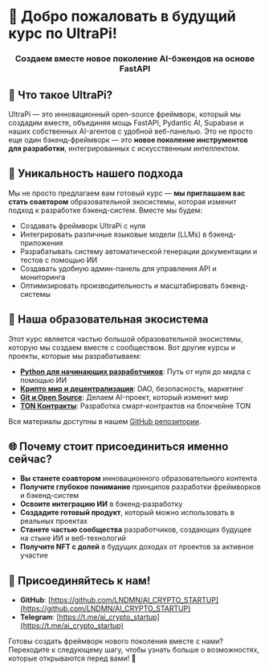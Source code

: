 # 🚀 Добро пожаловать в будущий курс по UltraPi!

<div align="center">
  <h3>Создаем вместе новое поколение AI-бэкендов на основе FastAPI</h3>
</div>

## 🌟 Что такое UltraPi?

UltraPi — это инновационный open-source фреймворк, который мы создадим вместе, объединяя мощь FastAPI, Pydantic AI, Supabase и наших собственных AI-агентов с удобной веб-панелью. Это не просто еще один бэкенд-фреймворк — это **новое поколение инструментов для разработки**, интегрированных с искусственным интеллектом.

## 💎 Уникальность нашего подхода

Мы не просто предлагаем вам готовый курс — **мы приглашаем вас стать соавтором** образовательной экосистемы, которая изменит подход к разработке бэкенд-систем. Вместе мы будем:

- Создавать фреймворк UltraPi с нуля
- Интегрировать различные языковые модели (LLMs) в бэкенд-приложения
- Разрабатывать систему автоматической генерации документации и тестов с помощью ИИ
- Создавать удобную админ-панель для управления API и мониторинга
- Оптимизировать производительность и масштабировать бэкенд-системы

## 🚀 Наша образовательная экосистема

Этот курс является частью большой образовательной экосистемы, которую мы создаем вместе с сообществом. Вот другие курсы и проекты, которые мы разрабатываем:

- **[Python для начинающих разработчиков](https://github.com/LNDMN/AI_CRYPTO_STARTUP/tree/main/courses/ru/become_python_ai_dev)**: Путь от нуля до мидла с помощью ИИ
- **[Крипто мир и децентрализация](https://github.com/LNDMN/AI_CRYPTO_STARTUP/tree/main/courses/ru/crypto_world_intro)**: DAO, безопасность, маркетинг
- **[Git и Open Source](https://github.com/LNDMN/AI_CRYPTO_STARTUP/tree/main/courses/ru/git_opensource)**: Делаем AI-проект, который изменит мир
- **[TON Контракты](https://github.com/LNDMN/AI_CRYPTO_STARTUP/tree/main/courses/ru/ton_contracts)**: Разработка смарт-контрактов на блокчейне TON

Все материалы доступны в нашем [GitHub репозитории](https://github.com/LNDMN/AI_CRYPTO_STARTUP).

## 🌐 Почему стоит присоединиться именно сейчас?

- **Вы станете соавтором** инновационного образовательного контента
- **Получите глубокое понимание** принципов разработки фреймворков и бэкенд-систем
- **Освоите интеграцию ИИ** в бэкенд-разработку
- **Создадите готовый продукт**, который можно использовать в реальных проектах
- **Станете частью сообщества** разработчиков, создающих будущее на стыке ИИ и веб-технологий
- **Получите NFT с долей** в будущих доходах от проектов за активное участие

## 👥 Присоединяйтесь к нам!

- **GitHub**: [https://github.com/LNDMN/AI_CRYPTO_STARTUP](https://github.com/LNDMN/AI_CRYPTO_STARTUP)
- **Telegram**: [https://t.me/ai_crypto_startup](https://t.me/ai_crypto_startup)

Готовы создать фреймворк нового поколения вместе с нами? Переходите к следующему шагу, чтобы узнать больше о возможностях, которые открываются перед вами! 🚀 